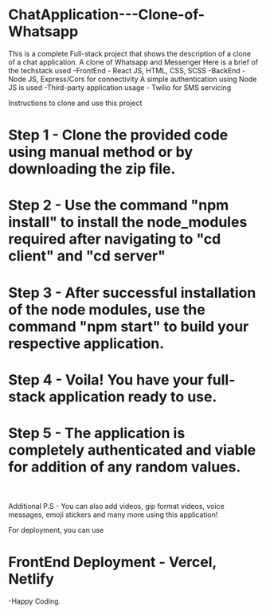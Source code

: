 # ChatApplication---Clone-of-Whatsapp

This is a complete Full-stack project that shows the description of a clone of a chat application.
A clone of Whatsapp and Messenger
Here is a brief of the techstack used 
-FrontEnd - React JS, HTML, CSS, SCSS
-BackEnd - Node JS, Express/Cors for connectivity
A simple authentication using Node JS is used
-Third-party application usage - Twilio for SMS servicing


Instructions to clone and use this project
<h1>Step 1 - Clone the provided code using manual method or by downloading the zip file.</h1>
<h1>Step 2 - Use the command "npm install" to install the node_modules required after navigating to "cd client" and "cd server"</h1>
<h1>Step 3 - After successful installation of the node modules, use the command "npm start" to build your respective application.</h1>
<h1>Step 4 - Voila! You have your full-stack application ready to use.</h1>
<h1>Step 5 - The application is completely authenticated and viable for addition of any random values.</h1><br><br>
Additional P.S - You can also add videos, gip format videos, voice messages, emoji stickers and many more using this application!


For deployment, you can use 
<h1> FrontEnd Deployment - Vercel, Netlify</h1>


-Happy Coding.
